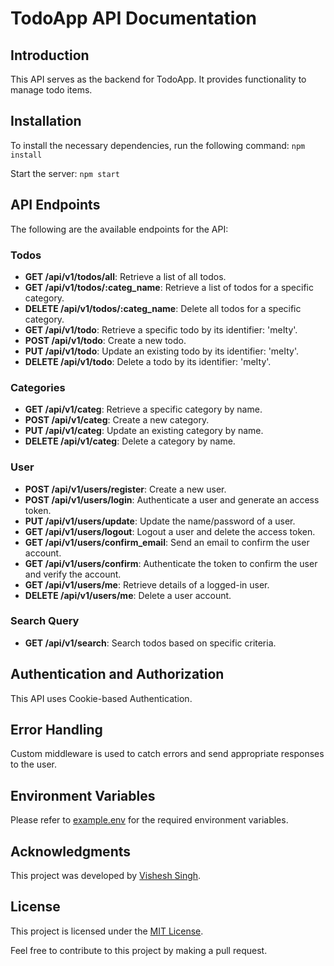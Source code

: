 # TodoApp API Documentation

## Introduction
This API serves as the backend for TodoApp. It provides functionality to manage todo items.

## Installation
To install the necessary dependencies, run the following command:
`npm install`

Start the server:
`npm start`

## API Endpoints
The following are the available endpoints for the API:

### Todos
- **GET /api/v1/todos/all**: Retrieve a list of all todos.
- **GET /api/v1/todos/:categ_name**: Retrieve a list of todos for a specific category.
- **DELETE /api/v1/todos/:categ_name**: Delete all todos for a specific category.
- **GET /api/v1/todo**: Retrieve a specific todo by its identifier: 'meIty'.
- **POST /api/v1/todo**: Create a new todo.
- **PUT /api/v1/todo**: Update an existing todo by its identifier: 'meIty'.
- **DELETE /api/v1/todo**: Delete a todo by its identifier: 'meIty'.

### Categories
- **GET /api/v1/categ**: Retrieve a specific category by name.
- **POST /api/v1/categ**: Create a new category.
- **PUT /api/v1/categ**: Update an existing category by name.
- **DELETE /api/v1/categ**: Delete a category by name.

### User
- **POST /api/v1/users/register**: Create a new user.
- **POST /api/v1/users/login**: Authenticate a user and generate an access token.
- **PUT /api/v1/users/update**: Update the name/password of a user.
- **GET /api/v1/users/logout**: Logout a user and delete the access token.
- **GET /api/v1/users/confirm_email**: Send an email to confirm the user account.
- **GET /api/v1/users/confirm**: Authenticate the token to confirm the user and verify the account.
- **GET /api/v1/users/me**: Retrieve details of a logged-in user.
- **DELETE /api/v1/users/me**: Delete a user account.

### Search Query
- **GET /api/v1/search**: Search todos based on specific criteria.

## Authentication and Authorization
This API uses Cookie-based Authentication.

## Error Handling
Custom middleware is used to catch errors and send appropriate responses to the user.

## Environment Variables
Please refer to [example.env](example.env) for the required environment variables.

## Acknowledgments
This project was developed by [Vishesh Singh](https://github.com/visheshism).

## License
This project is licensed under the [MIT License](LICENSE).

Feel free to contribute to this project by making a pull request.
